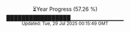 <p align="center">
⏳Year Progress (57.26 %)<br>
█████████████████▁▁▁▁▁▁▁▁▁▁▁▁▁ <br>
<sub>Updated: Tue, 29 Jul 2025 00:15:49 GMT</sub>
</p>

